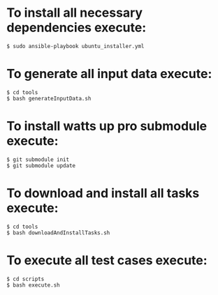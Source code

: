 # To install all necessary dependencies execute: 

	$ sudo ansible-playbook ubuntu_installer.yml

# To generate all input data execute:
	
	$ cd tools
	$ bash generateInputData.sh

# To install watts up pro submodule execute:

	$ git submodule init
  	$ git submodule update

# To download and install all tasks execute:
	
	$ cd tools
	$ bash downloadAndInstallTasks.sh

# To execute all test cases execute:

	$ cd scripts
	$ bash execute.sh
